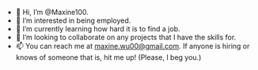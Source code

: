 - 👋 Hi, I’m @Maxine100.
- 👀 I’m interested in being employed.
- 🌱 I’m currently learning how hard it is to find a job.
- 💞️ I’m looking to collaborate on any projects that I have the skills for.
- 📫 You can reach me at maxine.wu00@gmail.com.
If anyone is hiring or knows of someone that is, hit me up! (Please, I beg you.)

<!---
Maxine100/Maxine100 is a ✨ special ✨ repository because its `README.md` (this file) appears on your GitHub profile.
You can click the Preview link to take a look at your changes.
--->
